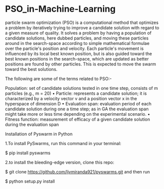 # PSO_in-Machine-Learning


particle swarm optimization (PSO) is a computational method that optimizes a problem by iteratively trying to improve a candidate solution with regard to a given measure of quality. It solves a problem by having a population of candidate solutions, here dubbed particles, and moving these particles around in the search-space according to simple mathematical formulae over the particle's position and velocity. Each particle's movement is influenced by its local best known position, but is also guided toward the best known positions in the search-space, which are updated as better positions are found by other particles. This is expected to move the swarm toward the best solutions.

The following are  some of the terms related to PSO:-

Population: set of candidate solutions tested in one time step, consists of m
particles (e.g., m = 20)
• Particle: represents a candidate solution; it is characterized by a velocity
vector
v and a position vector x in the hyperspace of dimension D
• Evaluation span: evaluation period of each candidate solution during one a
time step; as in GA the evaluation span might take more or less time
depending on the experimental scenario.
• Fitness function: measurement of efficacy of a given candidate solution
during the evaluation span

Installation of Pyswarm in Python

1.To install PySwarms, run this command in your terminal:

$ pip install pyswarms

2.to install the bleeding-edge version, clone this repo:

$ git clone https://github.com/ljvmiranda921/pyswarms.git
and then run

$ python setup.py install
